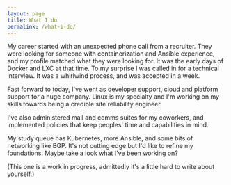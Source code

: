 ```yaml
---
layout: page
title: What I do
permalink: /what-i-do/
---
```


My career started with an unexpected phone call from a recruiter. They were
looking for someone with containerization and Ansible experience, and my profile
matched what they were looking for. It was the early days of Docker and LXC at
that time. To my surprise I was called in for a technical interview. It was a
whirlwind process, and was accepted in a week.

Fast forward to today, I've went as developer support, cloud and platform
support for a huge company. Linux is my specialty and I'm working on my skills
towards being a credible site reliability engineer.

I've also administered mail and comms suites for my coworkers, and implemented
policies that keep peoples' time and capabilities in mind.

My study queue has Kubernetes, more Ansible, and some bits of networking like
BGP. It's not cutting edge but I'd like to refine my foundations. [Maybe take a
look what I've been working on?](/)

(This one is a work in progress, admittedly it's a little hard to write about
yourself.)
